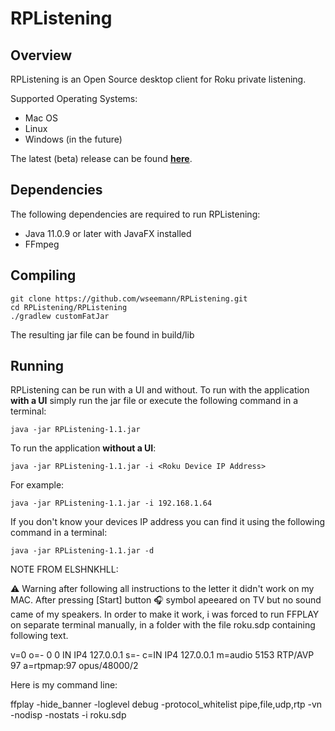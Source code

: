 RPListening
============================

Overview
------------

RPListening is an Open Source desktop client for Roku private listening.

Supported Operating Systems:
* Mac OS
* Linux
* Windows (in the future)

The latest (beta) release can be found [**here**](https://github.com/wseemann/RPListening/releases/latest/).

Dependencies
------------

The following dependencies are required to run RPListening:
* Java 11.0.9 or later with JavaFX installed
* FFmpeg

Compiling
------------

    git clone https://github.com/wseemann/RPListening.git
    cd RPListening/RPListening
    ./gradlew customFatJar

The resulting jar file can be found in build/lib

Running
------------

RPListening can be run with a UI and without. To run with the application **with a UI** simply run the jar file
or execute the following command in a terminal:

    java -jar RPListening-1.1.jar

To run the application **without a UI**:

    java -jar RPListening-1.1.jar -i <Roku Device IP Address>

For example:

    java -jar RPListening-1.1.jar -i 192.168.1.64

If you don't know your devices IP address you can find it using the following command in a terminal:

    java -jar RPListening-1.1.jar -d


NOTE FROM ELSHNKHLL:

⚠️ Warning after following all instructions to the letter it didn't work on my MAC.
After pressing [Start] button 🎧 symbol apeeared on TV but no sound came of my speakers.
In order to make it work, i was forced to run FFPLAY on separate terminal manually, 
in a folder with the file roku.sdp containing following text.

v=0
o=- 0 0 IN IP4 127.0.0.1
s=-
c=IN IP4 127.0.0.1
m=audio 5153 RTP/AVP 97
a=rtpmap:97 opus/48000/2


Here is my command line:

ffplay -hide_banner -loglevel debug -protocol_whitelist pipe,file,udp,rtp -vn -nodisp -nostats -i roku.sdp




